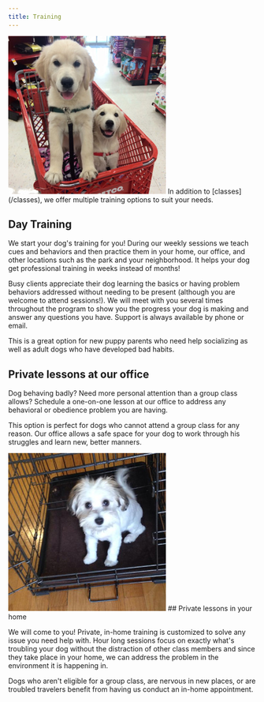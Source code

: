 ```yaml
---
title: Training
---
```

<img class="right" src="/images/training.jpg" alt="" />
In addition to [classes](/classes), we offer multiple training options to suit your needs.

## Day Training

We start your dog's training for you! During our weekly sessions we teach cues and 
behaviors and then practice them in your home, our office, and other locations such 
as the park and your neighborhood. It helps your dog get professional training in 
weeks instead of months!

Busy clients appreciate their dog learning the basics or having problem behaviors 
addressed without needing to be present (although you are welcome to attend sessions!). 
We will meet with you several times throughout the program to show you the progress 
your dog is making and answer any questions you have. Support is always available by 
phone or email.

This is a great option for new puppy parents who need help socializing as well as 
adult dogs who have developed bad habits.

## Private lessons at our office

Dog behaving badly? Need more personal attention than a group class allows? Schedule 
a one-on-one lesson at our office to address any behavioral or obedience problem you 
are having.

This option is perfect for dogs who cannot attend a group class for any 
reason. Our office allows a safe space for your dog to work through his struggles 
and learn new, better manners. 

<img class="right" src="/images/home-training.jpg" alt="" />
## Private lessons in your home

We will come to you! Private, in-home training is customized to solve any issue 
you need help with. Hour long sessions focus on exactly what's troubling your dog 
without the distraction of other class members and since they take place in your home, 
we can address the problem in the environment it is happening in.

Dogs who aren't eligible for a group class, are nervous in new places, or are troubled 
travelers benefit from having us conduct an in-home appointment. 
